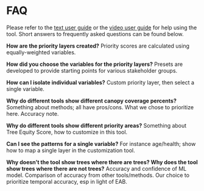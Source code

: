 FAQ
================

Please refer to the
<a href="www/Growing Shade User Guide (November 2021).pdf" target="_blank">text
user guide</a> or the
<a href="https://www.youtube.com/watch?v=R3Qbhaq4gWs" target="_blank">video
user guide</a> for help using the tool. Short answers to frequently
asked questions can be found below.

**How are the priority layers created?** Priority scores are calculated
using equally-weighted variables.

**How did you choose the variables for the priority layers?** Presets
are developed to provide starting points for various stakeholder groups.

**How can I isolate individual variables?** Custom priority layer, then
select a single variable.

**Why do different tools show different canopy coverage percents?**
Something about methods; all have pros/cons. What we chose to prioritize
here. Accuracy note.

**Why do different tools show different priority areas?** Something
about Tree Equity Score, how to customize in this tool.

**Can I see the patterns for a single variable?** For instance
age/health; show how to map a single layer in the customization tool.

**Why doesn’t the tool show trees where there are trees? Why does the
tool show trees where there are not trees?** Accuracy and confidence of
ML model. Comparison of accuracy from other tools/methods. Our choice to
prioritize temporal accuracy, esp in light of EAB.

<br> <br><br><br><br>

